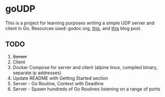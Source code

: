 # goUDP
This is a project for learning purposes writing a simple UDP server and client in Go. Resources used: godoc.org, [this](https://ops.tips/blog/udp-client-and-server-in-go/), and [this](https://varshneyabhi.wordpress.com/2014/12/23/simple-udp-clientserver-in-golang/) blog post.

## TODO
1. ~~Server~~
2. Client
3. Docker Compose for server and client (alpine linux, compiled binary, separate ip addresses)
4. Update README with Getting Started section
5. Server - Go Routine, Context with Deadline
6. Server - Spawn hundreds of Go Routines listening on a range of ports
